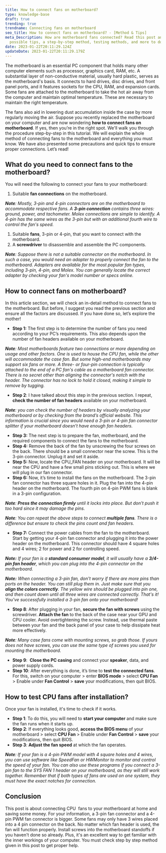 ```yaml
---
title: How to connect fans on motherboard?
type: knowledge-base
draft: true
trending: true
trendname: Connecting fans on motherboard
seo_title: How to connect fans on motherboard? - [Method & Tips]
meta_Description: How are motherboard fans connected? Read this post and get all
  possible tips, a step-by-step method, testing methods, and more to do it.
date: 2023-01-22T20:11:29.124Z
updateDate: 2023-01-22T20:11:29.179Z
---
```

The motherboard is an essential PC component that holds many other computer elements such as processor, graphics card, RAM, etc. A substantial layer of non-conductive material, usually hard plastic, serves as the motherboard's basis. It connects to hard drives, disc drives, and front panel ports, and it features sockets for the CPU, RAM, and expansion cards. Some fans are attached to the motherboard to take the hot air away from the computer and maintain optimal temperature. These are necessary to maintain the right temperature. 

The fans also aid in lowering dust accumulation inside the case by more regularly moving the air. Suppose you recently replaced the motherboard on your computer and are now wondering **how to connect fans on motherboard**. If yes, then you’re in the right spot. We'll walk you through the procedure step-by-step in this tutorial. We will explain the whole method of connecting fans to the motherboard and everything you must know. We have also presented some precautions and quick tips to ensure proper connections. Let’s read!

## What do you need to connect fans to the motherboard?

You will need the following to connect your fans to your motherboard:

1. Suitable **fan connections** on the motherboard.

***Note**: Mostly, 3-pin and 4-pin connectors are on the motherboard to accommodate respective fans. A **3-pin connection** contains three wires: ground, power, and tachometer. Molex connections are simple to identify. A 4-pin has the same wires as the 3-pin but with an additional fourth wire to control the fan's speed.*

1. Suitable **fans**, 3-pin or 4-pin, that you want to connect with the motherboard.
2. A **screwdriver** to disassemble and assemble the PC components.

***Note**: Suppose there is not a suitable connector on the motherboard. In such a case, you would need an adapter to properly connect the fan to the motherboard. Adapters are available for the most popular fan types, including 3-pin, 4-pin, and Molex. You can generally locate the correct adapter by checking your fan's model number or specs online.* 

## How to connect fans on motherboard?

In this article section, we will check an in-detail method to connect fans to the motherboard. But before, I suggest you read the previous section and ensure all the factors are discussed. If you have done so, let’s explore the mother!

* **Step 1:** The first step is to determine the number of fans you need according to your PC’s requirements. This also depends upon the number of fan headers available on your motherboard.

***Note**: Most motherboards feature two connections or more depending on usage and other factors. One is used to house the CPU fan, while the other will accommodate the case fan. But some high-end motherboards may support six fans or more. A three- or four-pin connection is typically attached to the end of a PC fan's cable as a motherboard fan connector. There is no secret other than aligning the connector's notch with the header. The connector has no lock to hold it closed, making it simple to remove by tugging.*

* **Step 2**: I have talked about this step in the previous section. I repeat, **check the number of fan headers** available on your motherboard. 

***Note**: you can check the number of headers by visually analyzing your motherboard or by checking from the brand’s official website. This information is crucial since you would need a 3-pin or 4-pin fan connector splitter if your motherboard doesn’t have enough fan headers.*

* **Step 3:** The next step is to prepare the fan, motherboard, and the required components to connect the fans to the motherboard.
* **Step 4:** Remove the back of the fan by unscrewing the four screws on the back. There should be a small connector near the screw. This is the 3-pin connector. Unplug it and set it aside.
* **Step 5:** Now, locate the CPU_FAN header on your motherboard. It will be near the CPU and have a few small pins sticking out. This is where we will plug in our fan connector.
* **Step 6:** Now, it’s time to install the fans on the motherboard. The 3-pin fan connector has three square holes in it. Plug the fan into the 4-pin header on the motherboard. The fourth pin on 4-pin PWM fans is blank in a 3-pin configuration.

***Note**: **Press the connection firmly** until it locks into place. But don’t push it too hard since it may damage the pins.*

***Note**: You can repeat the above steps to connect **multiple fans**. There is o difference but ensure to check the pins count and fan headers.*

* **Step 7:** Connect the power cables from the fan to the motherboard. Start by getting your 4-pin fan connector and plugging it into the power header on the motherboard. This connector should have 4 square holes and 4 wires; 2 for power and 2 for controlling speed.

***Note:** If your fan is a **standard consumer model**, it will usually have a **3/4-pin fan header**, which you can plug into the 4-pin connector on the motherboard.*

***Note:** When connecting a 3-pin fan, don't worry if there are more pins than ports on the header. You can still plug them in. Just make sure that you **align the colors correctly**. The yellow wire should be plugged into pin one, and then count down until all three wires are connected correctly. That's it! You've successfully installed a 3-pin fan onto your motherboard!*

* **Step 8**: After plugging in your fan, **secure the fan with screws** using the screwdriver. **Attach the fan** to the back of the case near your GPU and CPU cooler. Avoid overtightening the screw. Instead, use thermal paste between your fan and the back panel of your case to help dissipate heat more effectively.

***Note**: Many case fans come with mounting screws, so grab those. If yours does not have screws, you can use the same type of screws you used for mounting the motherboard.*

* **Step 9**:  **Close the PC casing** and connect your **speaker**, data, and power supply cords.
* **Step 10**: After everything is done, it’s time to **test the connected fans**. For this, switch on your computer > enter **BIOS mode** > select **CPU Fan** > Enable under **Fan Control** > **save** your modifications, then quit BIOS.

## How to test CPU fans after installation?

Once your fan is installed, it's time to check if it works.

* **Step 1**: To do this, you will need to **start your computer** and make sure the fan runs when it starts up.
* **Step 2**: If everything looks good, **access the BIOS menu** of your motherboard > select **CPU Fan** > Enable under **Fan Control** > **save** your modifications, then quit BIOS.
* **Step 3**: **Adjust the fan speed** at which the fan operates.

***Note**: If your fan is a 4-pin PWM model with 4 square holes and 4 wires, you can use software like SpeedFan or HWMonitor to monitor and control the speed of your fan. You can also use these programs if you connect a 3-pin fan to the SYS FAN 1 header on your motherboard, as they will still work together. Remember that if both types of fans are used on one system, they must have the exact notches for connection.*

## Conclusion

This post is about connecting CPU  fans to your motherboard at home and saving some money. For your information, a 3-pin fan connector and a 4-pin PWM fan connector is bigger. Some fans may only have 3 wires placed into a 4 pin connector on the back. No matter which fan header is used, the fan will function properly. Install screws into the motherboard standoffs if you haven't done so already. Plus, it's an excellent way to get familiar with the inner workings of your computer. You must check step by step method given in this post to get proper help.